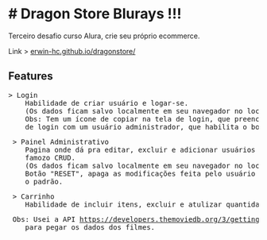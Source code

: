 <h1> # Dragon Store Blurays !!!</h1>

Terceiro desafio curso Alura, crie seu próprio ecommerce.

Link > <a href="erwin-hc.github.io/dragonstore/"> erwin-hc.github.io/dragonstore/ </a>

<h2>Features</h2>
<pre>
> Login
 	Habilidade de criar usuário e logar-se.
 	(Os dados ficam salvo localmente em seu navegador no localStorage)
 	Obs: Tem um ícone de copiar na tela de login, que preenche os campos
 	de login com um usuário administrador, que habilita o botão "ADM".
</pre>
<pre>
 > Painel Administrativo
 	Pagina onde dá pra editar, excluir e adicionar usuários e produtos.
 	famozo CRUD.
 	(Os dados ficam salvo localmente em seu navegador no localStorage)
 	Botão "RESET", apaga as modificações feita pelo usuário e volta para
 	o padrão.
</pre>
<pre>
 > Carrinho
    Habilidade de incluir itens, excluir e atulizar quantidade.	
</pre>
<pre>
 Obs: Usei a API <a href="https://developers.themoviedb.org/3/getting-started/introduction">https://developers.themoviedb.org/3/getting-started/introduction</a>
    para pegar os dados dos filmes.
</pre>    
